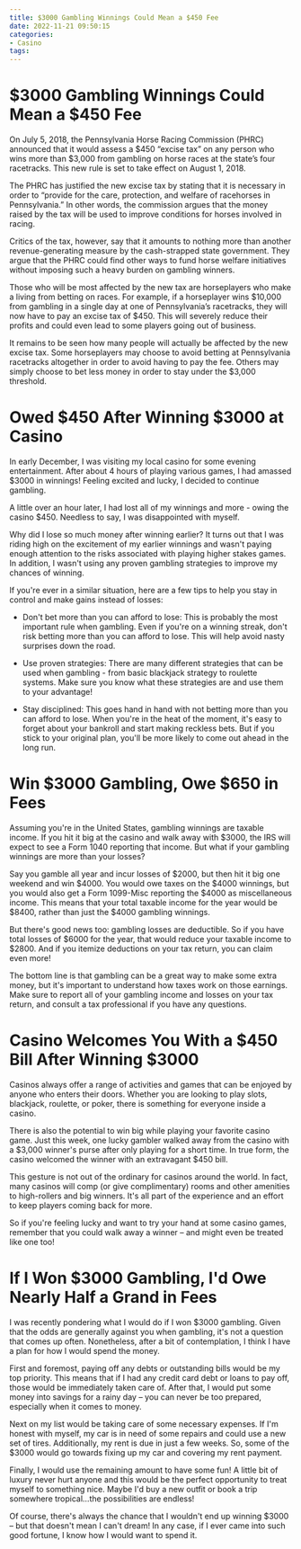 ```yaml
---
title: $3000 Gambling Winnings Could Mean a $450 Fee
date: 2022-11-21 09:50:15
categories:
- Casino
tags:
---
```



#  $3000 Gambling Winnings Could Mean a $450 Fee

On July 5, 2018, the Pennsylvania Horse Racing Commission (PHRC) announced that it would assess a $450 “excise tax” on any person who wins more than $3,000 from gambling on horse races at the state’s four racetracks. This new rule is set to take effect on August 1, 2018.

The PHRC has justified the new excise tax by stating that it is necessary in order to “provide for the care, protection, and welfare of racehorses in Pennsylvania.” In other words, the commission argues that the money raised by the tax will be used to improve conditions for horses involved in racing.

Critics of the tax, however, say that it amounts to nothing more than another revenue-generating measure by the cash-strapped state government. They argue that the PHRC could find other ways to fund horse welfare initiatives without imposing such a heavy burden on gambling winners.

Those who will be most affected by the new tax are horseplayers who make a living from betting on races. For example, if a horseplayer wins $10,000 from gambling in a single day at one of Pennsylvania’s racetracks, they will now have to pay an excise tax of $450. This will severely reduce their profits and could even lead to some players going out of business.

It remains to be seen how many people will actually be affected by the new excise tax. Some horseplayers may choose to avoid betting at Pennsylvania racetracks altogether in order to avoid having to pay the fee. Others may simply choose to bet less money in order to stay under the $3,000 threshold.

#  Owed $450 After Winning $3000 at Casino

In early December, I was visiting my local casino for some evening entertainment. After about 4 hours of playing various games, I had amassed $3000 in winnings! Feeling excited and lucky, I decided to continue gambling.

A little over an hour later, I had lost all of my winnings and more - owing the casino $450. Needless to say, I was disappointed with myself.

Why did I lose so much money after winning earlier? It turns out that I was riding high on the excitement of my earlier winnings and wasn't paying enough attention to the risks associated with playing higher stakes games. In addition, I wasn't using any proven gambling strategies to improve my chances of winning.

If you're ever in a similar situation, here are a few tips to help you stay in control and make gains instead of losses:

- Don't bet more than you can afford to lose: This is probably the most important rule when gambling. Even if you're on a winning streak, don't risk betting more than you can afford to lose. This will help avoid nasty surprises down the road.

- Use proven strategies: There are many different strategies that can be used when gambling - from basic blackjack strategy to roulette systems. Make sure you know what these strategies are and use them to your advantage!

- Stay disciplined: This goes hand in hand with not betting more than you can afford to lose. When you're in the heat of the moment, it's easy to forget about your bankroll and start making reckless bets. But if you stick to your original plan, you'll be more likely to come out ahead in the long run.

#  Win $3000 Gambling, Owe $650 in Fees

Assuming you're in the United States, gambling winnings are taxable income. If you hit it big at the casino and walk away with $3000, the IRS will expect to see a Form 1040 reporting that income. But what if your gambling winnings are more than your losses?

Say you gamble all year and incur losses of $2000, but then hit it big one weekend and win $4000. You would owe taxes on the $4000 winnings, but you would also get a Form 1099-Misc reporting the $4000 as miscellaneous income. This means that your total taxable income for the year would be $8400, rather than just the $4000 gambling winnings.

But there's good news too: gambling losses are deductible. So if you have total losses of $6000 for the year, that would reduce your taxable income to $2800. And if you itemize deductions on your tax return, you can claim even more!

The bottom line is that gambling can be a great way to make some extra money, but it's important to understand how taxes work on those earnings. Make sure to report all of your gambling income and losses on your tax return, and consult a tax professional if you have any questions.

#  Casino Welcomes You With a $450 Bill After Winning $3000

Casinos always offer a range of activities and games that can be enjoyed by anyone who enters their doors. Whether you are looking to play slots, blackjack, roulette, or poker, there is something for everyone inside a casino.

There is also the potential to win big while playing your favorite casino game. Just this week, one lucky gambler walked away from the casino with a $3,000 winner's purse after only playing for a short time. In true form, the casino welcomed the winner with an extravagant $450 bill.

This gesture is not out of the ordinary for casinos around the world. In fact, many casinos will comp (or give complimentary) rooms and other amenities to high-rollers and big winners. It's all part of the experience and an effort to keep players coming back for more.

So if you're feeling lucky and want to try your hand at some casino games, remember that you could walk away a winner – and might even be treated like one too!

#  If I Won $3000 Gambling, I'd Owe Nearly Half a Grand in Fees

I was recently pondering what I would do if I won $3000 gambling. Given that the odds are generally against you when gambling, it's not a question that comes up often. Nonetheless, after a bit of contemplation, I think I have a plan for how I would spend the money.

First and foremost, paying off any debts or outstanding bills would be my top priority. This means that if I had any credit card debt or loans to pay off, those would be immediately taken care of. After that, I would put some money into savings for a rainy day – you can never be too prepared, especially when it comes to money.

Next on my list would be taking care of some necessary expenses. If I'm honest with myself, my car is in need of some repairs and could use a new set of tires. Additionally, my rent is due in just a few weeks. So, some of the $3000 would go towards fixing up my car and covering my rent payment.

Finally, I would use the remaining amount to have some fun! A little bit of luxury never hurt anyone and this would be the perfect opportunity to treat myself to something nice. Maybe I'd buy a new outfit or book a trip somewhere tropical…the possibilities are endless!

Of course, there's always the chance that I wouldn't end up winning $3000 – but that doesn't mean I can't dream! In any case, if I ever came into such good fortune, I know how I would want to spend it.